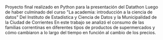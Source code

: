 Proyecto final realizado en Python para la presentación del Datathon
Luego de haber culminado del curso "La academia: introducción a la ciencia de datos"
Del Instituto de Estadística y Ciencia de Datos y la Municipalidad de la Ciudad de Corrientes
En este trabajo se analizó el consumo de las familias correntinas en diferentes tipos de productos de supermercados y cómo cambiaron a lo largo del tiempo en función al cambio de los precios. 

